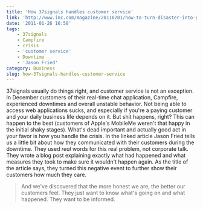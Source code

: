 ```yaml
---
title: 'How 37signals handles customer service'
link: 'http://www.inc.com/magazine/20110201/how-to-turn-disaster-into-gold.html'
date: '2011-01-26 16:58'
tags:
    - 37signals
    - Campfire
    - crisis
    - 'customer service'
    - Downtime
    - 'Jason Fried'
category: Business
slug: how-37signals-handles-customer-service
---
```


37signals usually do things right, and customer service is not an exception. In December customers of their real-time chat application, Campfire, experienced downtimes and overall unstable behavior. Not being able to access web applications sucks, and especially if you're a paying customer and your daily business life depends on it. But shit happens, right? This can happen to the best (customers of Apple's MobileMe weren't that happy in the initial shaky stages). What's dead important and actually good act in your favor is how you handle the crisis. In the linked article Jason Fried tells us a little bit about how they communicated with their customers during the downtime. They used _real_ words for this real problem, not corporate talk. They wrote a blog post explaining exactly what had happened and what measures they took to make sure it wouldn't happen again. As the title of the article says, they turned this negative event to further show their customers how much they care.

> And we've discovered that the more honest we are, the better our customers feel. They just want to know what's going on and what happened. They want to be informed.
